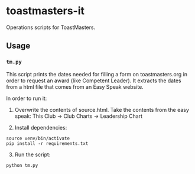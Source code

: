 # toastmasters-it

Operations scripts for ToastMasters.

## Usage
### `tm.py`
This script prints the dates needed for filling a form on toastmasters.org in order to request an award (like Competent Leader). It extracts the dates from a html file that comes from an Easy Speak website.


In order to run it:
1. Overwrite the contents of source.html. Take the contents from the easy speak:
  This Club -> Club Charts -> Leadership Chart

2. Install dependencies:
```
source venv/bin/activate
pip install -r requirements.txt
```

3. Run the script:
```
python tm.py
```
